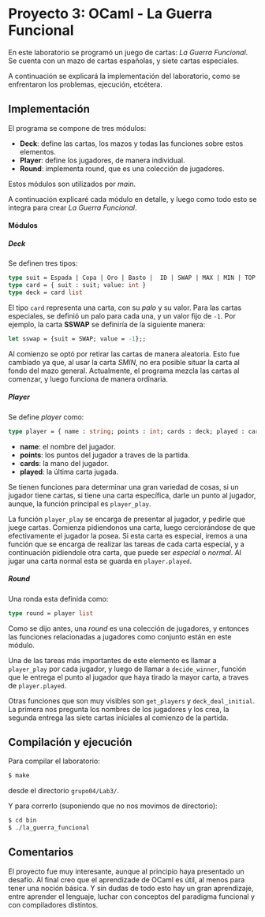 # Proyecto 3: OCaml - La Guerra Funcional

En este laboratorio se programó un juego de cartas: *La Guerra Funcional*. Se cuenta con un mazo de cartas españolas, y siete cartas especiales.

A continuación se explicará la implementación del laboratorio, como se enfrentaron los problemas, ejecución, etcétera.

## Implementación

El programa se compone de tres módulos:

* **Deck**: define las cartas, los mazos y todas las funciones sobre estos elementos.
* **Player**: define los jugadores, de manera individual.
* **Round**: implementa round, que es una colección de jugadores.

Estos módulos son utilizados por *main*.

A continuación explicaré cada módulo en detalle, y luego como todo esto se integra para crear *La Guerra Funcional*.

#### Módulos

##### Deck

Se definen tres tipos:

```ocaml
type suit = Espada | Copa | Oro | Basto |  ID | SWAP | MAX | MIN | TOP | PAR
type card = { suit : suit; value: int }
type deck = card list
```

El tipo `card` representa una carta, con su *palo* y su valor. Para las cartas especiales, se definió un palo para cada una, y un valor fijo de `-1`. Por ejemplo, la carta **SSWAP** se definiría de la siguiente manera:

```ocaml
let sswap = {suit = SWAP; value = -1};;

```

Al comienzo se optó por retirar las cartas de manera aleatoria. Esto fue cambiado ya que, al usar la carta *SMIN*, no era posible situar la carta al fondo del mazo general. Actualmente, el programa mezcla las cartas al comenzar, y luego funciona de manera ordinaria.

##### Player

Se define *player* como:

```ocaml
type player = { name : string; points : int; cards : deck; played : card list }
```

* **name**: el nombre del jugador.
* **points**: los puntos del jugador a traves de la partida.
* **cards**: la mano del jugador.
* **played**: la última carta jugada.

Se tienen funciones para determinar una gran variedad de cosas, si un jugador tiene cartas, si tiene una carta específica, darle un punto al jugador, aunque, la función principal es `player_play`.

La función `player_play` se encarga de presentar al jugador, y pedirle que juege cartas. Comienza pidiendonos una carta, luego cerciorándose de que efectivamente el jugador la posea.
Si esta carta es especial, iremos a una función que se encarga de realizar las tareas de cada carta especial, y a continuación pidiendole otra carta, que puede ser *especial* o *normal*.
Al jugar una carta normal esta se guarda en `player.played`.

##### Round

Una ronda esta definida como:

```ocaml
type round = player list
```

Como se dijo antes, una *round* es una colección de jugadores, y entonces las funciones relacionadas a jugadores como conjunto están en este módulo. 

Una de las tareas más importantes de este elemento es llamar a `player_play` por cada jugador, y luego de llamar a `decide_winner`, función que le entrega el punto al jugador que haya tirado la mayor carta, a traves de `player.played`.

Otras funciones que son muy visibles son `get_players` y `deck_deal_initial`. La primera nos pregunta los nombres de los jugadores y los crea, la segunda entrega las siete cartas iniciales al comienzo de la partida.

## Compilación y ejecución

Para compilar el laboratorio:

```bash
$ make
```

desde el directorio `grupo04/Lab3/`.

Y para correrlo (suponiendo que no nos movimos de directorio):

```bash
$ cd bin
$ ./la_guerra_funcional
``` 

## Comentarios

El proyecto fue muy interesante, aunque al principio haya presentado un desafío. Al final creo que el aprendizade de OCaml es útil, al menos para tener una noción básica. Y sin dudas de todo esto hay un gran aprendizaje, entre aprender el lenguaje, luchar con conceptos del paradigma funcional y con compiladores distintos.
